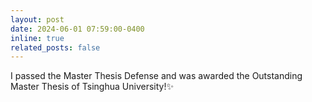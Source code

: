 ```yaml
---
layout: post
date: 2024-06-01 07:59:00-0400
inline: true
related_posts: false
---
```


I passed the Master Thesis Defense and was awarded the Outstanding Master Thesis of Tsinghua University!✨

